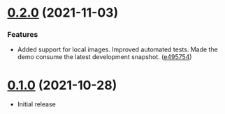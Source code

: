 # [0.2.0](https://github.com/uploadcare/nextjs-loader/compare/v0.1.0...v0.2.0) (2021-11-03)


### Features

* Added support for local images. Improved automated tests. Made the demo consume the latest development snapshot. ([e495754](https://github.com/uploadcare/nextjs-loader/commit/e49575442005c74596c9cb6de605371878d629b9))



# [0.1.0](https://github.com/uploadcare/nextjs-loader/compare/v0.0.0...v0.1.0) (2021-10-28)

* Initial release



